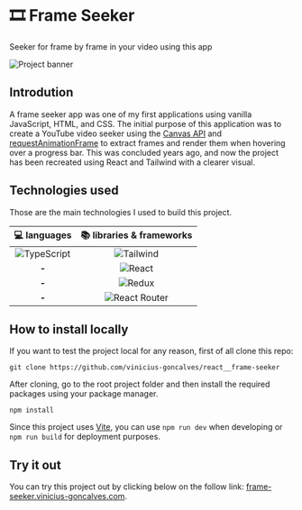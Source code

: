 # 🎞 Frame Seeker

Seeker for frame by frame in your video using this app

![][project-banner]

<div>

## Introdution

A frame seeker app was one of my first applications using vanilla JavaScript, HTML, and CSS. The initial purpose of this application was to create a YouTube video seeker using the [Canvas API][canvas-api] and [requestAnimationFrame][requestanimationframe] to extract frames and render them when hovering over a progress bar. This was concluded years ago, and now the project has been recreated using React and Tailwind with a clearer visual.

</div>

<div>

## Technologies used

Those are the main technologies I used to build this project.

|  💻 languages   | 📚 libraries & frameworks |
| :-------------: | :-----------------------: |
| ![][typescript] |       ![][tailwind]       |
|      **-**      |        ![][react]         |
|      **-**      |        ![][redux]         |
|      **-**      |     ![][react-router]     |

</div>

<div>

## How to install locally

If you want to test the project local for any reason, first of all clone this repo:

```
git clone https://github.com/vinicius-goncalves/react__frame-seeker
```

After cloning, go to the root project folder and then install the required packages using your package manager.

```
npm install
```

Since this project uses [Vite][vite-path], you can use `npm run dev` when developing or `npm run build` for deployment purposes.

</div>

<div>

## Try it out

You can try this project out by clicking below on the follow link: [frame-seeker.vinicius-goncalves.com][try-it-out-path].

</div>

[comment]: # 'assets-path'
[project-banner]: https://github.com/vinicius-goncalves/projects/blob/main/assets/frame-seeker/project-banner.jpg 'Project banner'
[typescript]: https://img.shields.io/badge/TypeScript-323330?style=for-the-badge&logo=typescript&logoColor=3077C5 'TypeScript'
[react]: https://img.shields.io/badge/React-323330?style=for-the-badge&logo=React 'React'
[tailwind]: https://img.shields.io/badge/Tailwind-323330?style=for-the-badge&logo=TailwindCSS 'Tailwind'
[redux]: https://img.shields.io/badge/Redux-323330?style=for-the-badge&logo=redux&logoColor=764ABC 'Redux'
[react-router]: https://img.shields.io/badge/React%20Router-323330?style=for-the-badge&logo=react-router 'React Router'
[comment]: # 'assets-path'
[comment]: # 'reference-links'
[canvas-api]: https://developer.mozilla.org/en-US/docs/Web/API/Canvas_API 'Canvas API - MDN'
[requestanimationframe]: https://developer.mozilla.org/en-US/docs/Web/API/Window/requestAnimationFrame 'requestAnimationFrame - MDN'
[try-it-out-path]: https://frame-seeker.vinicius-goncalves.com 'Frame Seeker'
[vite-path]: https://vitejs.dev/ 'Vite'
[comment]: # 'reference-links'
